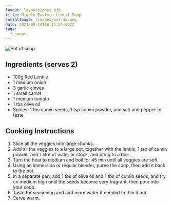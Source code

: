 ```yaml
---
layout: layouts/post.njk
title: Middle Eastern Lentil Soup
socialImage: /images/pot-4x.png
date: 2021-09-14T16:14:54.602Z
tags:
  - soups
---
```

![Pot of soup](/images/pot-4x.png)

## Ingredients (serves 2)

* 100g Red Lentils
* 1 medium onion
* 3 garlic cloves
* 1 small carrot
* 1 medium tomato
* 1 tbs olive oil
* Spices: 1 tbs cumin seeds, 1 tsp cumin powder, and salt and pepper to taste

## Cooking Instructions

1. Slice all the veggies into large chunks.
2. Add all the veggies to a large pot, together with the lentils, 1 tsp of cumin powder and 1 litre of water or stock, and bring to a boil.
3. Turn the heat to medium and boil for 45 min until all veggies are soft.
4. Using an immersion or regular blender, puree the soup, then add it back to the pot.
5. In a separate pan, add 1 tbs of olive oil and 1 tbs of cumin seeds, and fry on medium high until the seeds become very fragrant, then pour into your soup.
6. Taste for seasoning and add more water if needed to thin it out.
7. Serve warm.